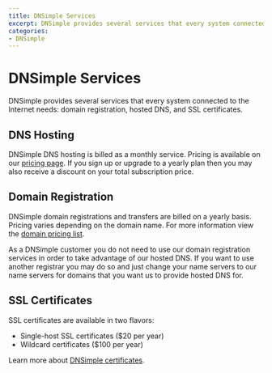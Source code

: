 ```yaml
---
title: DNSimple Services
excerpt: DNSimple provides several services that every system connected to the Internet needs such as domain registration, hosted DNS, and SSL certificates.
categories:
- DNSimple
---
```


# DNSimple Services

DNSimple provides several services that every system connected to the Internet needs: domain registration, hosted DNS, and SSL certificates.

## DNS Hosting

DNSimple DNS hosting is billed as a monthly service. Pricing is available on our [pricing page](https://dnsimple.com/pricing). If you sign up or upgrade to a yearly plan then you may also receive a discount on your total subscription price.

## Domain Registration

DNSimple domain registrations and transfers are billed on a yearly basis. Pricing varies depending on the domain name. For more information view the [domain pricing list](https://dnsimple.com/tld-pricing).

As a DNSimple customer you do not need to use our domain registration services in order to take advantage of our hosted DNS. If you want to use another registrar you may do so and just change your name servers to our name servers for domains that you want us to provide hosted DNS for.

## SSL Certificates

SSL certificates are available in two flavors:

- Single-host SSL certificates ($20 per year)
- Wildcard certificates ($100 per year)

Learn more about [DNSimple certificates](/articles/ssl-certificates).

